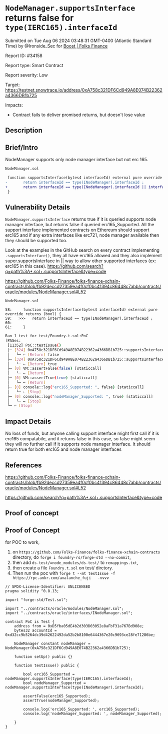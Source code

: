 
# `NodeManager.supportsInterface` returns false for `type(IERC165).interfaceId`

Submitted on Tue Aug 06 2024 03:48:31 GMT-0400 (Atlantic Standard Time) by @Ironside_Sec for [Boost | Folks Finance](https://immunefi.com/bounty/folksfinance-boost/)

Report ID: #34158

Report type: Smart Contract

Report severity: Low

Target: https://testnet.snowtrace.io/address/0xA758c321DF6Cd949A8E074B22362a4366DB1b725

Impacts:
- Contract fails to deliver promised returns, but doesn't lose value

## Description
## Brief/Intro
NodeManager supports only node manager interface but not erc 165. 

```diff
NodeManager.sol

 function supportsInterface(bytes4 interfaceId) external pure override returns (bool) {
-       return interfaceId == type(INodeManager).interfaceId ;
+       return interfaceId == type(INodeManager).interfaceId || interfaceId == type(IERC165).interfaceId;
 }

```

## Vulnerability Details
`NodeManager.supportsInterface` returns true if it is queried supports node manager interface, but returns false if queried erc165_Supported. All the support interface implemented contracts on Ethereum should support erc165 and if any extra interfaces like erc721, node manager available then they should be supported too.

Look at the examples in the GitHub search on every contract implementing `.supportsInterface()`, they all have erc165 allowed and they also implement super.supportsInterface in || way to allow other supported interfaces (ex: erc165 in this case).
https://github.com/search?q=path%3A*.sol+.supportsInterface&type=code


https://github.com/Folks-Finance/folks-finance-xchain-contracts/blob/fb92deccd27359ea4f0cf0bc41394c86448c7abb/contracts/oracle/modules/NodeManager.sol#L52

```solidity
NodeManager.sol

58:     function supportsInterface(bytes4 interfaceId) external pure override returns (bool) {
59:   >>>   return interfaceId == type(INodeManager).interfaceId ;
60:     
61:     }

```

```bash
Ran 1 test for test/Foundry.t.sol:PoC
[PASes:
 [11352] PoC::testIssue()
 ├─ [324] 0xA758c321DF6Cd949A8E074B22362a4366DB1b725::supportsInterface(0x01ffc9a700000000000000000000000000000000000000000000000000000000) [staticcall]
 │   └─ ← [Return] false
 ├─ [324] 0xA758c321DF6Cd949A8E074B22362a4366DB1b725::supportsInterface(0xc06e446700000000000000000000000000000000000000000000000000000000) [staticcall]
 │   └─ ← [Return] true
 ├─ [0] VM::assertFalse(false) [staticcall]
 │   └─ ← [Return] 
 ├─ [0] VM::assertTrue(true) [staticcall]
 │   └─ ← [Return] 
 ├─ [0] console::log("erc165_Supported: ", false) [staticcall]
 │   └─ ← [Stop] 
 ├─ [0] console::log("nodeManager_Supported: ", true) [staticcall]
 │   └─ ← [Stop] 
 └─ ← [Stop] 
```

## Impact Details
No loss of funds, but anyone calling support interface might first call if it is erc165 compatabile, and it returns false in this case, so false might seem they will no further call if it supports node manager interface. It should return true for both erc165 and node manager interfaces

## References
https://github.com/Folks-Finance/folks-finance-xchain-contracts/blob/fb92deccd27359ea4f0cf0bc41394c86448c7abb/contracts/oracle/modules/NodeManager.sol#L52

https://github.com/search?q=path%3A*.sol+.supportsInterface&type=code


        
## Proof of concept
## Proof of Concept



for POC to work, 
1. on `https://github.com/Folks-Finance/folks-finance-xchain-contracts` directory, do `forge i foundry-rs/forge-std --no-commit`, 
2. then   add `ds-test/=node_modules/ds-test/` to `remappings.txt`, 
3. then create a file `Foundry.t.sol` on test/ dirctory.
4. Then run the poc with `forge t --mt testIssue -f https://rpc.ankr.com/avalanche_fuji   -vvvv`

```solidity
// SPDX-License-Identifier: UNLICENSED
pragma solidity ^0.8.13;

import "forge-std/Test.sol";

import "../contracts/oracle/modules/NodeManager.sol";
import "../contracts/oracle/interfaces/INodeManager.sol";

contract PoC is Test {
    address from = 0xD5fba05dE4b2d303D03052e8aFbF31a767Bd908e;
    bytes32 accountId = 0xd32cc9b5264dc39d42622492da52b2b8100e6444367e20c9693ce28fe71286be;
    
    NodeManager constant nodeManager = NodeManager(0xA758c321DF6Cd949A8E074B22362a4366DB1b725);

    function setUp() public {}

    function testIssue() public {

        bool erc165_Supported =  nodeManager.supportsInterface(type(IERC165).interfaceId);
        bool nodeManager_Supported = nodeManager.supportsInterface(type(INodeManager).interfaceId);

        assertFalse(erc165_Supported);
        assertTrue(nodeManager_Supported);

        console.log('erc165_Supported: ', erc165_Supported);
        console.log('nodeManager_Supported: ', nodeManager_Supported);
        
    }  
}
```